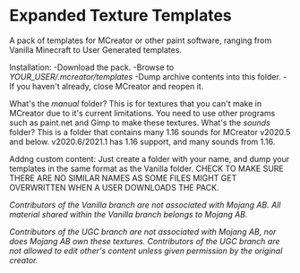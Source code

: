 # Expanded Texture Templates
A pack of templates for MCreator or other paint software, ranging from Vanilla Minecraft to User Generated templates. 

Installation: 
-Download the pack.
-Browse to *YOUR_USER/.mcreator/templates*
-Dump archive contents into this folder.
-If you haven't already, close MCreator and reopen it.

What's the *manual* folder?
This is for textures that you can't make in MCreator due to it's current limitations. You need to use other programs such as paint.net and Gimp to make these textures.
What's the *sounds* folder?
This is a folder that contains many 1.16 sounds for MCreator v2020.5 and below. v2020.6/2021.1 has 1.16 support, and many sounds from 1.16.

Addng custom content:
Just create a folder with your name, and dump your templates in the same format as the Vanilla folder. CHECK TO MAKE SURE THERE ARE NO SIMILAR NAMES AS SOME FILES MIGHT GET OVERWRITTEN WHEN A USER DOWNLOADS THE PACK.


*Contributors of the Vanilla branch are not associated with Mojang AB. All material shared within the Vanilla branch belongs to Mojang AB.*

*Contributors of the UGC branch are not associated with Mojang AB, nor does Mojang AB own these textures.*
*Contributors of the UGC branch are not allowed to edit other's content unless given permission by the original creator.*
